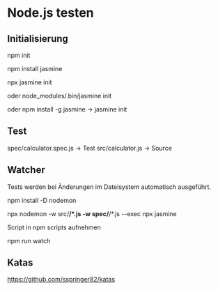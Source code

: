 # Node.js testen

## Initialisierung

npm init

npm install jasmine

npx jasmine init

oder node_modules/.bin/jasmine init

oder npm install -g jasmine -> jasmine init


## Test
spec/calculator.spec.js -> Test
src/calculator.js -> Source


## Watcher

Tests werden bei Änderungen im Dateisystem automatisch ausgeführt.

npm install -D nodemon

npx nodemon -w src/**/*.js -w spec/**/*.js --exec npx jasmine

Script in npm scripts aufnehmen

npm run watch

## Katas

https://github.com/sspringer82/katas